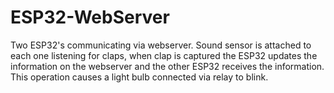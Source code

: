 # ESP32-WebServer
Two ESP32's communicating via webserver. Sound sensor is attached to each one listening for claps, when clap is captured the ESP32 updates the information on the webserver and the other ESP32 receives the information. This operation causes a light bulb connected via relay to blink. 
